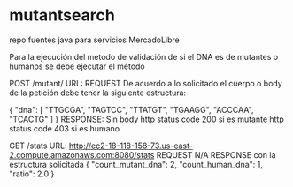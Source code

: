 # mutantsearch
repo fuentes java para servicios MercadoLibre



Para la ejecución del metodo de validación de si el DNA es de mutantes o humanos
se debe ejecutar el método 

POST /mutant/
URL: 
REQUEST
De acuerdo a lo solicitado el cuerpo o body de la petición debe tener la siguiente estructura: 

{
    "dna": [
        "TTGCGA",
        "TAGTCC",
        "TTATGT",
        "TGAAGG",
        "ACCCAA",
        "TCACTG"
    ]
}
RESPONSE:
Sin body 
http status code 200 si es mutante
http status code 403 si es humano

GET /stats
URL: 
http://ec2-18-118-158-73.us-east-2.compute.amazonaws.com:8080/stats
REQUEST
N/A
RESPONSE
con la estructura solicitada 
{
    "count_mutant_dna": 2,
    "count_human_dna": 1,
    "ratio": 2.0
}
